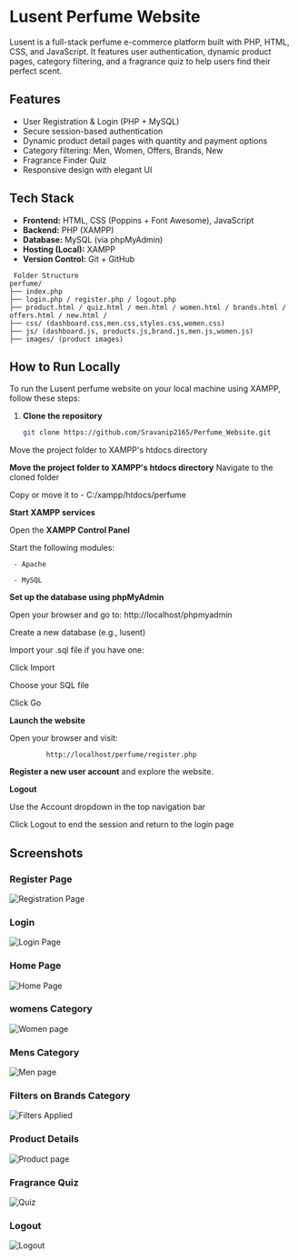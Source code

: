 #  Lusent Perfume Website
Lusent is a full-stack perfume e-commerce platform built with PHP, HTML, CSS, and JavaScript. It features user authentication, dynamic product pages, category filtering, and a fragrance quiz to help users find their perfect scent.
##  Features
- User Registration & Login (PHP + MySQL)
- Secure session-based authentication
- Dynamic product detail pages with quantity and payment options
- Category filtering: Men, Women, Offers, Brands, New
- Fragrance Finder Quiz
- Responsive design with elegant UI
##  Tech Stack
- **Frontend:** HTML, CSS (Poppins + Font Awesome), JavaScript
- **Backend:** PHP (XAMPP)
- **Database:** MySQL (via phpMyAdmin)
- **Hosting (Local):** XAMPP
- **Version Control:** Git + GitHub
<pre><code> Folder Structure
perfume/
├── index.php
├── login.php / register.php / logout.php
├── product.html / quiz.html / men.html / women.html / brands.html / offers.html / new.html /
├── css/ (dashboard.css,men.css,styles.css,women.css)
├── js/ (dashboard.js, products.js,brand.js,men.js,women.js)
├── images/ (product images)
</code></pre>
##  How to Run Locally

To run the Lusent perfume website on your local machine using XAMPP, follow these steps:

1. **Clone the repository**
   ```bash
   git clone https://github.com/Sravanip2165/Perfume_Website.git
Move the project folder to XAMPP's htdocs directory

**Move the project folder to XAMPP's htdocs directory**
Navigate to the cloned folder

Copy or move it to - C:/xampp/htdocs/perfume

**Start XAMPP services**

Open the **XAMPP Control Panel**

Start the following modules:

     - Apache
     
     - MySQL
     
**Set up the database using phpMyAdmin**

Open your browser and go to:  http://localhost/phpmyadmin

Create a new database (e.g., lusent)

Import your .sql file if you have one:

Click Import

Choose your SQL file

Click Go

**Launch the website**

Open your browser and visit:

             http://localhost/perfume/register.php

**Register a new user account** and explore the website.

**Logout**

Use the Account dropdown in the top navigation bar

Click Logout to end the session and return to the login page

##  Screenshots

###  Register Page
![Registration Page](screenshots/register.png)

###  Login
![Login Page ](screenshots/login.png)

###  Home Page
![Home Page](screenshots/home.png)

###  womens Category
![Women page](screenshots/women.png)

### Mens Category
![Men page](screenshots/menpage.png)

### Filters on Brands Category
![Filters Applied](screenshots/filter_details.png)

### Product Details
![Product page](screenshots/product_details.png)

###  Fragrance Quiz
![Quiz](screenshots/quiz.png)

### Logout
![Logout](screenshots/logout.png)














